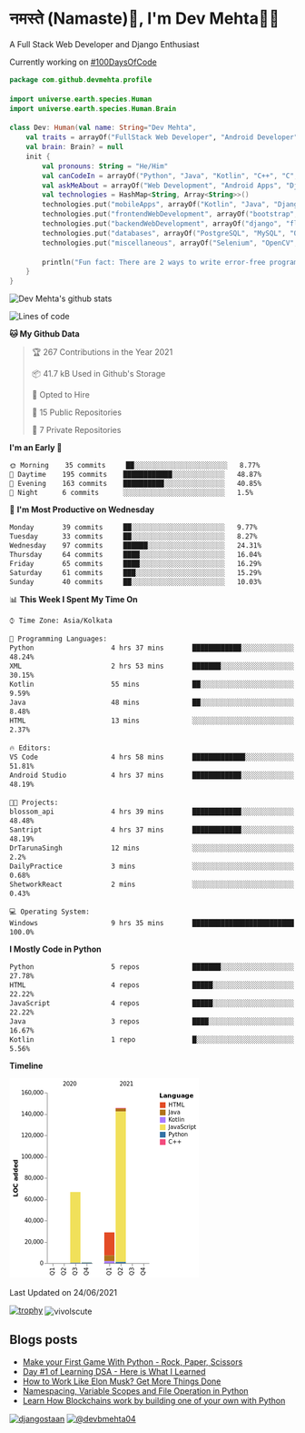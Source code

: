 # नमस्ते (Namaste):pray:, I'm Dev Mehta:man_technologist:
A Full Stack Web Developer and Django Enthusiast

Currently working on [#100DaysOfCode](https://github.com/Dev-Mehta/100DaysOfCode/)

```kotlin
package com.github.devmehta.profile

import universe.earth.species.Human
import universe.earth.species.Human.Brain

class Dev: Human(val name: String="Dev Mehta",
    val traits = arrayOf("FullStack Web Developer", "Android Developer", "React Native Developer")){
    val brain: Brain? = null
    init {
        val pronouns: String = "He/Him"
        val canCodeIn = arrayOf("Python", "Java", "Kotlin", "C++", "C", "JavaScript")
        val askMeAbout = arrayOf("Web Development", "Android Apps", "Django")
        val technologies = HashMap<String, Array<String>>()
        technologies.put("mobileApps", arrayOf("Kotlin", "Java", "Django APIs"))
        technologies.put("frontendWebDevelopment", arrayOf("bootstrap", "vuesax"))
        technologies.put("backendWebDevelopment", arrayOf("django", "flask"))
        technologies.put("databases", arrayOf("PostgreSQL", "MySQL", "Oracle", "SQLite3"))
        technologies.put("miscellaneous", arrayOf("Selenium", "OpenCV", "Figma", "Adobe XD", "Canva"))

        println("Fun fact: There are 2 ways to write error-free programs, only the 3rd one works")
    }
}
```
![Dev Mehta's github stats](https://github-readme-stats.vercel.app/api?username=Dev-Mehta&count_private=true&show_icons=true&theme=nightowl)

<!--START_SECTION:waka-->
![Lines of code](https://img.shields.io/badge/From%20Hello%20World%20I%27ve%20Written-242139%20lines%20of%20code-blue)

**🐱 My Github Data** 

> 🏆 267 Contributions in the Year 2021
 > 
> 📦 41.7 kB Used in Github's Storage 
 > 
> 💼 Opted to Hire
 > 
> 📜 15 Public Repositories 
 > 
> 🔑 7 Private Repositories  
 > 
**I'm an Early 🐤** 

```text
🌞 Morning    35 commits     ██░░░░░░░░░░░░░░░░░░░░░░░   8.77% 
🌆 Daytime    195 commits    ████████████░░░░░░░░░░░░░   48.87% 
🌃 Evening    163 commits    ██████████░░░░░░░░░░░░░░░   40.85% 
🌙 Night      6 commits      ░░░░░░░░░░░░░░░░░░░░░░░░░   1.5%

```
📅 **I'm Most Productive on Wednesday** 

```text
Monday       39 commits     ██░░░░░░░░░░░░░░░░░░░░░░░   9.77% 
Tuesday      33 commits     ██░░░░░░░░░░░░░░░░░░░░░░░   8.27% 
Wednesday    97 commits     ██████░░░░░░░░░░░░░░░░░░░   24.31% 
Thursday     64 commits     ████░░░░░░░░░░░░░░░░░░░░░   16.04% 
Friday       65 commits     ████░░░░░░░░░░░░░░░░░░░░░   16.29% 
Saturday     61 commits     ███░░░░░░░░░░░░░░░░░░░░░░   15.29% 
Sunday       40 commits     ██░░░░░░░░░░░░░░░░░░░░░░░   10.03%

```


📊 **This Week I Spent My Time On** 

```text
⌚︎ Time Zone: Asia/Kolkata

💬 Programming Languages: 
Python                   4 hrs 37 mins       ████████████░░░░░░░░░░░░░   48.24% 
XML                      2 hrs 53 mins       ███████░░░░░░░░░░░░░░░░░░   30.15% 
Kotlin                   55 mins             ██░░░░░░░░░░░░░░░░░░░░░░░   9.59% 
Java                     48 mins             ██░░░░░░░░░░░░░░░░░░░░░░░   8.48% 
HTML                     13 mins             ░░░░░░░░░░░░░░░░░░░░░░░░░   2.37%

🔥 Editors: 
VS Code                  4 hrs 58 mins       █████████████░░░░░░░░░░░░   51.81% 
Android Studio           4 hrs 37 mins       ████████████░░░░░░░░░░░░░   48.19%

🐱‍💻 Projects: 
blossom_api              4 hrs 39 mins       ████████████░░░░░░░░░░░░░   48.48% 
Santript                 4 hrs 37 mins       ████████████░░░░░░░░░░░░░   48.19% 
DrTarunaSingh            12 mins             ░░░░░░░░░░░░░░░░░░░░░░░░░   2.2% 
DailyPractice            3 mins              ░░░░░░░░░░░░░░░░░░░░░░░░░   0.68% 
ShetworkReact            2 mins              ░░░░░░░░░░░░░░░░░░░░░░░░░   0.43%

💻 Operating System: 
Windows                  9 hrs 35 mins       █████████████████████████   100.0%

```

**I Mostly Code in Python** 

```text
Python                   5 repos             ███████░░░░░░░░░░░░░░░░░░   27.78% 
HTML                     4 repos             █████░░░░░░░░░░░░░░░░░░░░   22.22% 
JavaScript               4 repos             █████░░░░░░░░░░░░░░░░░░░░   22.22% 
Java                     3 repos             ████░░░░░░░░░░░░░░░░░░░░░   16.67% 
Kotlin                   1 repo              █░░░░░░░░░░░░░░░░░░░░░░░░   5.56%

```


**Timeline**

![Chart not found](https://raw.githubusercontent.com/Dev-Mehta/Dev-Mehta/master/charts/bar_graph.png) 


 Last Updated on 24/06/2021
<!--END_SECTION:waka-->
[![trophy](https://github-profile-trophy.vercel.app/?username=Dev-Mehta)](https://github.com/ryo-ma/github-profile-trophy)
<img align="center" src="https://github-readme-streak-stats.herokuapp.com/?user=Dev-Mehta&" alt="vivolscute" />
## Blogs posts<!-- BLOG-POST-LIST:START -->
- [Make your First Game With Python - Rock, Paper, Scissors](https://simplifiedweb.netlify.app/make-your-first-game-with-python-rock-paper-scissors/)
- [Day #1 of Learning DSA - Here is What I Learned](https://simplifiedweb.netlify.app/day-1-of-learning-dsa-here-is-what-i-learned/)
- [How to Work Like Elon Musk? Get More Things Done](https://simplifiedweb.netlify.app/how-to-work-like-elon-musk-get-more-things-done/)
- [Namespacing, Variable Scopes and File Operation in Python](https://simplifiedweb.netlify.app/namespacing-variable-scopes-and-file-operation-in-python/)
- [Learn How Blockchains work by building one of your own with Python](https://simplifiedweb.netlify.app/learn-blockchain-by-building-one-of-your-own-with-python/)
<!-- BLOG-POST-LIST:END -->
<a href="https://instagram.com/djangostaan" target="blank"><img align="center" src="https://cdn.jsdelivr.net/npm/simple-icons@3.0.1/icons/instagram.svg" alt="djangostaan" height="30" width="30" /></a>
<a href="https://medium.com/@devbmehta04" target="blank"><img align="center" src="https://cdn.jsdelivr.net/npm/simple-icons@3.0.1/icons/medium.svg" alt="@devbmehta04" height="30" width="30" /></a>
